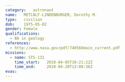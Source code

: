```yaml
---
category:	astronaut
name:	METCALF-LINDENBURGER, Dorothy M.
type:	civilian
dob:	1975-05-02
gender:	Female
qualifications:
  - BA in geology
references:
  - http://www.nasa.gov/pdf/740566main_current.pdf
missions:
  - name: STS-131
    time_start:   2010-04-05T10:21:22Z
    time_end:     2010-04-20T13:08:36Z
evas:
---
```

